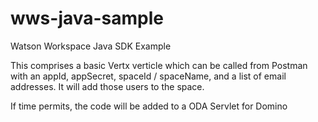 # wws-java-sample
Watson Workspace Java SDK Example

This comprises a basic Vertx verticle which can be called from Postman with an appId, appSecret, spaceId / spaceName, and a list of email addresses. It will add those users to the space.

If time permits, the code will be added to a ODA Servlet for Domino